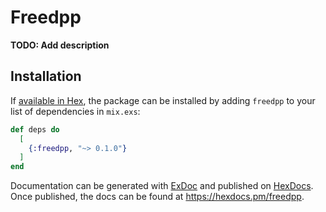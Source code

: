 # Freedpp

**TODO: Add description**

## Installation

If [available in Hex](https://hex.pm/docs/publish), the package can be installed
by adding `freedpp` to your list of dependencies in `mix.exs`:

```elixir
def deps do
  [
    {:freedpp, "~> 0.1.0"}
  ]
end
```

Documentation can be generated with [ExDoc](https://github.com/elixir-lang/ex_doc)
and published on [HexDocs](https://hexdocs.pm). Once published, the docs can
be found at <https://hexdocs.pm/freedpp>.


